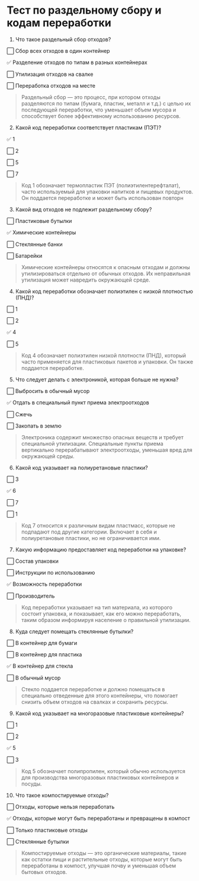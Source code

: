 # Тест по раздельному сбору и кодам переработки

1. Что такое раздельный сбор отходов?

⬜ Сбор всех отходов в один контейнер

✅ Разделение отходов по типам в разных контейнерах

⬜ Утилизация отходов на свалке

⬜ Переработка отходов на месте

> Раздельный сбор — это процесс, при котором отходы разделяются по типам (бумага, пластик, металл и т.д.) с целью их последующей переработки, что уменьшает объем мусора и способствует более эффективному использованию ресурсов.

2. Какой код переработки соответствует пластикам (ПЭТ)?

✅ 1

⬜ 2

⬜ 5

⬜ 7

> Код 1 обозначает термопластик ПЭТ (полиэтилентерефталат), часто используемый для упаковки напитков и пищевых продуктов. Он поддается переработке и может быть использован повторн

3. Какой вид отходов не подлежит раздельному сбору?

⬜ Пластиковые бутылки

✅ Химические контейнеры

⬜ Стеклянные банки

⬜ Батарейки

> Химические контейнеры относятся к опасным отходам и должны утилизироваться отдельно от обычных отходов. Их неправильная утилизация может навредить окружающей среде.

4. Какой код переработки обозначает полиэтилен с низкой плотностью (ПНД)?

⬜ 1

⬜ 2

✅ 4

⬜ 5

> Код 4 обозначает полиэтилен низкой плотности (ПНД), который часто применяется для пластиковых пакетов и упаковки. Он также поддается переработке.

5. Что следует делать с электроникой, которая больше не нужна?

⬜ Выбросить в обычный мусор

✅ Отдать в специальный пункт приема электроотходов

⬜ Сжечь

⬜ Закопать в землю

> Электроника содержит множество опасных веществ и требует специальной утилизации. Специальные пункты приема вертикально перерабатывают электроотходы, уменьшая вред для окружающей среды.

6. Какой код указывает на полиуретановые пластики?

⬜ 3

✅ 6

⬜ 7

⬜ 1

> Код 7 относится к различным видам пластмасс, которые не подпадают под другие категории. Включает в себя и полиуретановые пластики, но не ограничивается ими.

7. Какую информацию предоставляет код переработки на упаковке?

⬜ Состав упаковки

⬜ Инструкции по использованию

✅ Возможность переработки

⬜ Производитель

> Код переработки указывает на тип материала, из которого состоит упаковка, и показывает, как его можно переработать, таким образом информируя население о правильной утилизации.

8. Куда следует помещать стеклянные бутылки?

⬜ В контейнер для бумаги

⬜ В контейнер для пластика

✅ В контейнер для стекла

⬜ В обычный мусор

> Стекло поддается переработке и должно помещаться в специально отведенные для этого контейнеры, что помогает снизить объем отходов на свалках и сохранить ресурсы.

9. Какой код указывает на многоразовые пластиковые контейнеры?

⬜ 1

⬜ 2

✅ 5

⬜ 3

> Код 5 обозначает полипропилен, который обычно используется для производства многоразовых пластиковых контейнеров и посуды.

10. Что такое компостируемые отходы?

⬜ Отходы, которые нельзя переработать

✅ Отходы, которые могут быть переработаны и превращены в компост

⬜ Только пластиковые отходы

⬜ Стеклянные бутылки

> Компостируемые отходы — это органические материалы, такие как остатки пищи и растительные отходы, которые могут быть переработаны в компост, улучшая почву и уменьшая объем бытовых отходов.
